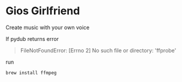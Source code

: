 # Gios Girlfriend

Create music with your own voice

If pydub returns error 
> FileNotFoundError: [Errno 2] No such file or directory: 'ffprobe'

run 
```
brew install ffmpeg
```